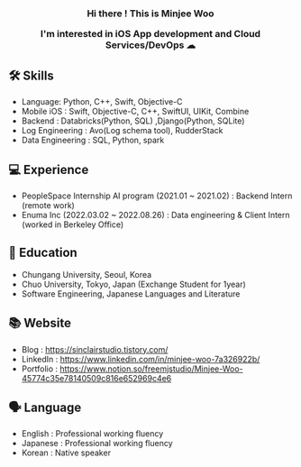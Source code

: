 

<h3 align="center">
Hi there ! This is Minjee Woo 

I'm interested in iOS App development and Cloud Services/DevOps  ☁  
</h3>
  
  
  
 
## 🛠 Skills
- Language: Python, C++, Swift, Objective-C
- Mobile iOS : Swift, Objective-C, C++, SwiftUI, UIKit, Combine
- Backend : Databricks(Python, SQL) ,Django(Python, SQLite)
- Log Engineering : Avo(Log schema tool), RudderStack
- Data Engineering : SQL, Python, spark 


## 💻 Experience
- PeopleSpace Internship AI program (2021.01 ~ 2021.02) : Backend Intern (remote work)
- Enuma Inc (2022.03.02 ~ 2022.08.26) : Data engineering & Client Intern (worked in Berkeley Office)

## 🏫 Education

- Chungang University, Seoul, Korea
- Chuo University, Tokyo, Japan (Exchange Student for 1year)
- Software Engineering, Japanese Languages and Literature

## 📚 Website

- Blog : https://sinclairstudio.tistory.com/
- LinkedIn : https://www.linkedin.com/in/minjee-woo-7a326922b/
- Portfolio : https://www.notion.so/freemjstudio/Minjee-Woo-45774c35e78140509c816e652969c4e6

## 🗣 Language
- English : Professional working fluency 
- Japanese : Professional working fluency 
- Korean : Native speaker

